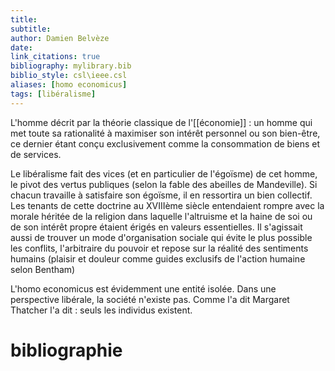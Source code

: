 ```yaml
---
title: 
subtitle:
author: Damien Belvèze
date: 
link_citations: true
bibliography: mylibrary.bib
biblio_style: csl\ieee.csl
aliases: [homo economicus]
tags: [libéralisme]
---
```


L'homme décrit par la théorie classique de l'[[économie]] : un homme qui met toute sa rationalité à maximiser son intérêt personnel ou son bien-être, ce dernier étant conçu exclusivement comme la consommation de biens et de services.

Le libéralisme fait des vices (et en particulier de l'égoïsme) de cet homme, le pivot des vertus publiques (selon la fable des abeilles de Mandeville). Si chacun travaille à satisfaire son égoïsme, il en ressortira un bien collectif. 
Les tenants de cette doctrine au XVIIIème siècle entendaient rompre avec la morale héritée de la religion dans laquelle l'altruisme et la haine de soi ou de son intérêt propre étaient érigés en valeurs essentielles. 
Il s'agissait aussi de trouver un mode d'organisation sociale qui évite le plus possible les conflits, l'arbitraire du pouvoir et repose sur la réalité des sentiments humains (plaisir et douleur comme guides exclusifs de l'action humaine selon Bentham)

L'homo economicus est évidemment une entité isolée. Dans une perspective libérale, la société n'existe pas. Comme l'a dit Margaret Thatcher l'a dit : seuls les individus existent. 




# bibliographie

